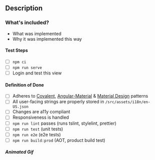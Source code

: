 ## Description

### What's included?

- What was implemented
- Why it was implemented this way

#### Test Steps

- [ ] `npm ci`
- [ ] `npm run serve`
- [ ] Login and test this view

#### Definition of Done

- [ ] Adheres to [Covalent](https://teradata.github.io/covalent/), [Angular-Material](https://material.angular.io/) & [Material Design](https://material.io/guidelines/) patterns
- [ ] All user-facing strings are properly stored in `/src/assets/i18n/en-US.json`
- [ ] Changes are a11y compliant
- [ ] Responsiveness is handled
- [ ] `npm run lint` passes (runs tslint, stylelint, prettier)
- [ ] `npm run test` (unit tests)
- [ ] `npm run e2e` (e2e tests)
- [ ] `npm run build:prod` (AOT, product build test)

##### Animated Gif
